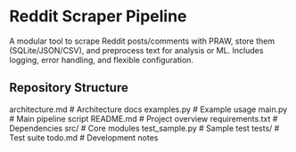 # Reddit Scraper Pipeline

A modular tool to scrape Reddit posts/comments with PRAW, store them (SQLite/JSON/CSV), and preprocess text for analysis or ML. Includes logging, error handling, and flexible configuration.

## Repository Structure

architecture.md # Architecture docs
examples.py # Example usage
main.py # Main pipeline script
README.md # Project overview
requirements.txt # Dependencies
src/ # Core modules
test_sample.py # Sample test
tests/ # Test suite
todo.md # Development notes
